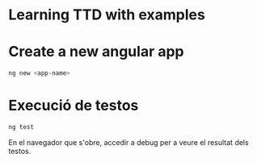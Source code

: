 # Learning TTD with examples
# Create a new angular app
```bash
ng new <app-name>
```

# Execució de testos
```bash
ng test
```

En el navegador que s'obre, accedir a debug per a veure el resultat dels testos.